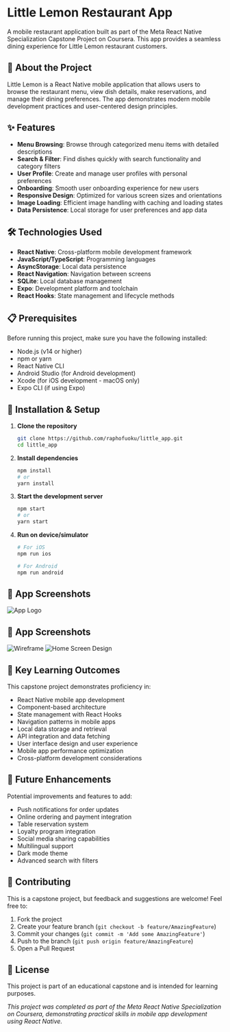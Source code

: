 # Little Lemon Restaurant App

A mobile restaurant application built as part of the Meta React Native Specialization Capstone Project on Coursera. This app provides a seamless dining experience for Little Lemon restaurant customers.

## 📱 About the Project

Little Lemon is a React Native mobile application that allows users to browse the restaurant menu, view dish details, make reservations, and manage their dining preferences. The app demonstrates modern mobile development practices and user-centered design principles.

## ✨ Features

- **Menu Browsing**: Browse through categorized menu items with detailed descriptions
- **Search & Filter**: Find dishes quickly with search functionality and category filters
- **User Profile**: Create and manage user profiles with personal preferences
- **Onboarding**: Smooth user onboarding experience for new users
- **Responsive Design**: Optimized for various screen sizes and orientations
- **Image Loading**: Efficient image handling with caching and loading states
- **Data Persistence**: Local storage for user preferences and app data

## 🛠️ Technologies Used

- **React Native**: Cross-platform mobile development framework
- **JavaScript/TypeScript**: Programming languages
- **AsyncStorage**: Local data persistence
- **React Navigation**: Navigation between screens
- **SQLite**: Local database management
- **Expo**: Development platform and toolchain
- **React Hooks**: State management and lifecycle methods

## 📋 Prerequisites

Before running this project, make sure you have the following installed:

- Node.js (v14 or higher)
- npm or yarn
- React Native CLI
- Android Studio (for Android development)
- Xcode (for iOS development - macOS only)
- Expo CLI (if using Expo)

## 🚀 Installation & Setup

1. **Clone the repository**
   ```bash
   git clone https://github.com/raphofuoku/little_app.git
   cd little_app
   ```

2. **Install dependencies**
   ```bash
   npm install
   # or
   yarn install
   ```

3. **Start the development server**
   ```bash
   npm start
   # or
   yarn start
   ```

4. **Run on device/simulator**
   ```bash
   # For iOS
   npm run ios
   
   # For Android
   npm run android
   ```

## 📱 App Screenshots

![App Logo](./assets/Logo.png)

## 📱 App Screenshots

![Wireframe](./assets/screenshot/wireframe.png)
![Home Screen Design](./assets/screenshot/design.png)

## 🎯 Key Learning Outcomes

This capstone project demonstrates proficiency in:

- React Native mobile app development
- Component-based architecture
- State management with React Hooks
- Navigation patterns in mobile apps
- Local data storage and retrieval
- API integration and data fetching
- User interface design and user experience
- Mobile app performance optimization
- Cross-platform development considerations

## 🚀 Future Enhancements

Potential improvements and features to add:

- Push notifications for order updates
- Online ordering and payment integration
- Table reservation system
- Loyalty program integration
- Social media sharing capabilities
- Multilingual support
- Dark mode theme
- Advanced search with filters

## 🤝 Contributing

This is a capstone project, but feedback and suggestions are welcome! Feel free to:

1. Fork the project
2. Create your feature branch (`git checkout -b feature/AmazingFeature`)
3. Commit your changes (`git commit -m 'Add some AmazingFeature'`)
4. Push to the branch (`git push origin feature/AmazingFeature`)
5. Open a Pull Request

## 📄 License

This project is part of an educational capstone and is intended for learning purposes.


*This project was completed as part of the Meta React Native Specialization on Coursera, demonstrating practical skills in mobile app development using React Native.*
